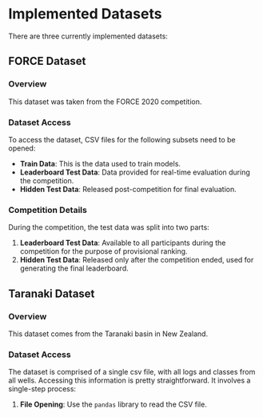 # Implemented Datasets

There are three currently implemented datasets:

## FORCE Dataset

### Overview
This dataset was taken from the FORCE 2020 competition.

### Dataset Access
To access the dataset, CSV files for the following subsets need to be opened:

- **Train Data**: This is the data used to train models.
- **Leaderboard Test Data**: Data provided for real-time evaluation during the competition.
- **Hidden Test Data**: Released post-competition for final evaluation.

### Competition Details
During the competition, the test data was split into two parts:
1. **Leaderboard Test Data**: Available to all participants during the competition for the purpose of provisional ranking.
2. **Hidden Test Data**: Released only after the competition ended, used for generating the final leaderboard.

## Taranaki Dataset

### Overview
This dataset comes from the Taranaki basin in New Zealand.

### Dataset Access
The dataset is comprised of a single csv file, with all logs and classes from all wells. Accessing this information is pretty straightforward. It involves a single-step process:

1. **File Opening**: Use the `pandas` library to read the CSV file.